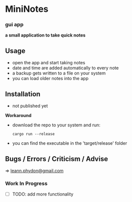 # MiniNotes
### gui app
**a small application to take quick notes**

## Usage 

- open the app and start taking notes
- date and time are added automatically to every note
- a backup gets written to a file on your system
- you can load older notes into the app

## Installation
- not published yet

**Workaround**
- download the repo to your system and run:
	```
	cargo run --release
	```
- you can find the executable in the 'target/release' folder

## Bugs / Errors / Criticism / Advise
=> leann.phydon@gmail.com

### Work In Progress
- [ ] TODO: add more functionality
